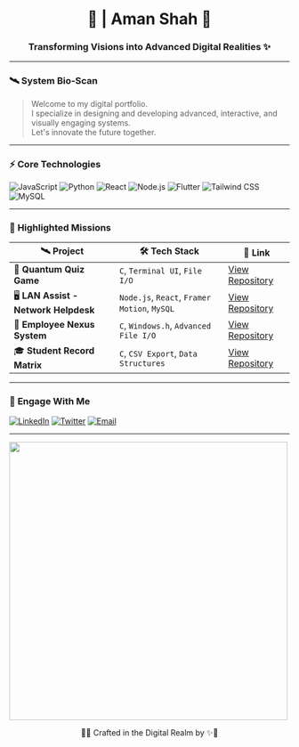 

<h1 align="center">🌌 <Your Name> | Aman Shah 🚀</h1>

<h3 align="center">Transforming Visions into Advanced Digital Realities ✨</h3>

---

### 🛰️ **System Bio-Scan**

> Welcome to my digital portfolio.  
> I specialize in designing and developing advanced, interactive, and visually engaging systems.  
> Let's innovate the future together.

---

### ⚡ **Core Technologies**

![JavaScript](https://img.shields.io/badge/-JavaScript-121212?style=for-the-badge&logo=javascript&logoColor=F7DF1E)
![Python](https://img.shields.io/badge/-Python-121212?style=for-the-badge&logo=python&logoColor=3776AB)
![React](https://img.shields.io/badge/-React-121212?style=for-the-badge&logo=react&logoColor=61DAFB)
![Node.js](https://img.shields.io/badge/-Node.js-121212?style=for-the-badge&logo=node.js&logoColor=339933)
![Flutter](https://img.shields.io/badge/-Flutter-121212?style=for-the-badge&logo=flutter&logoColor=02569B)
![Tailwind CSS](https://img.shields.io/badge/-Tailwind_CSS-121212?style=for-the-badge&logo=tailwindcss&logoColor=06B6D4)
![MySQL](https://img.shields.io/badge/-MySQL-121212?style=for-the-badge&logo=mysql&logoColor=4479A1)

---

### 🌠 **Highlighted Missions**

| 🛰️ Project | 🛠️ Tech Stack | 🔗 Link |
| ------------ | ----------- | ---------- |
| 🌌 **Quantum Quiz Game** | `C`, `Terminal UI`, `File I/O` | [View Repository](#) |
| 🖥️ **LAN Assist - Network Helpdesk** | `Node.js`, `React`, `Framer Motion`, `MySQL` | [View Repository](#) |
| 📂 **Employee Nexus System** | `C`, `Windows.h`, `Advanced File I/O` | [View Repository](#) |
| 🎓 **Student Record Matrix** | `C`, `CSV Export`, `Data Structures` | [View Repository](#) |

---

### 📡 **Engage With Me**

[![LinkedIn](https://img.shields.io/badge/-LinkedIn-0077B5?style=for-the-badge&logo=linkedin&logoColor=white)](https://linkedin.com/in/your-profile)
[![Twitter](https://img.shields.io/badge/-Twitter-1DA1F2?style=for-the-badge&logo=twitter&logoColor=white)](https://twitter.com/your-twitter)
[![Email](https://img.shields.io/badge/-Email-D14836?style=for-the-badge&logo=gmail&logoColor=white)](mailto:your-email@example.com)

---

  <img src="https://media.giphy.com/media/U2pmTWUi0MXjyrMaVj/giphy.gif" width="500"/>
</p>

<p align="center">🚀✨ Crafted in the Digital Realm by <Your Name> ✨🚀</p>
